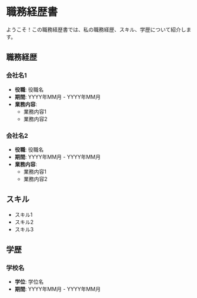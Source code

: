 # 職務経歴書

ようこそ！この職務経歴書では、私の職務経歴、スキル、学歴について紹介します。

## 職務経歴

### 会社名1
- **役職**: 役職名
- **期間**: YYYY年MM月 - YYYY年MM月
- **業務内容**:
  - 業務内容1
  - 業務内容2

### 会社名2
- **役職**: 役職名
- **期間**: YYYY年MM月 - YYYY年MM月
- **業務内容**:
  - 業務内容1
  - 業務内容2

## スキル

- スキル1
- スキル2
- スキル3

## 学歴

### 学校名
- **学位**: 学位名
- **期間**: YYYY年MM月 - YYYY年MM月